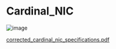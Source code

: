 # Cardinal_NIC

![image](https://user-images.githubusercontent.com/66343787/139468443-84e3f9ad-2748-4e0d-a451-1b3ab78c5376.png)

[corrected_cardinal_nic_specifications.pdf](https://github.com/jiru1997/Cardinal_NIC/files/7443395/corrected_cardinal_nic_specifications.pdf)
